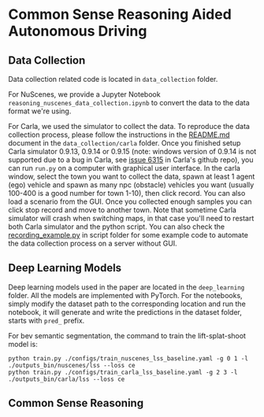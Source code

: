 # Common Sense Reasoning Aided Autonomous Driving

## Data Collection

Data collection related code is located in `data_collection` folder.

For NuScenes, we provide a Jupyter Notebook `reasoning_nuscenes_data_collection.ipynb` to convert the data to the data format we're using.

For Carla, we used the simulator to collect the data. To reproduce the data collection process, please follow the instructions in the [README.md](data_collection/carla/README.md) document in the `data_collection/carla` folder. Once you finished setup Carla simulator 0.9.13, 0.9.14 or 0.9.15 (note: windows version of 0.9.14 is not supported due to a bug in Carla, see [issue 6315](https://github.com/carla-simulator/carla/issues/6315) in Carla's github repo), you can run `run.py` on a computer with graphical user interface. In the carla window, select the town you want to collect the data, spawn at least 1 agent (ego) vehicle and spawn as many npc (obstacle) vehicles you want (usually 100-400 is a good number for town 1-10), then click record. You can also load a scenario from the GUI. Once you collected enough samples you can click stop record and move to another town. Note that sometime Carla simulator will crash when switching maps, in that case you'll need to restart both Carla simulator and the python script. You can also check the [recording_example.py](data_collection/carla/autopilot/scripts/recording_example.py) in script folder for some example code to automate the data collection process on a server without GUI.

## Deep Learning Models

Deep learning models used in the paper are located in the `deep_learning` folder. All the models are implemented with PyTorch. For the notebooks, simply modify the dataset path to the corresponding location and run the notebook, it will generate and write the predictions in the dataset folder, starts with `pred_` prefix.

For bev semantic segmentation, the command to train the lift-splat-shoot model is:

```shell
python train.py ./configs/train_nuscenes_lss_baseline.yaml -g 0 1 -l ./outputs_bin/nuscenes/lss --loss ce
python train.py ./configs/train_carla_lss_baseline.yaml -g 2 3 -l ./outputs_bin/carla/lss --loss ce
```

## Common Sense Reasoning

